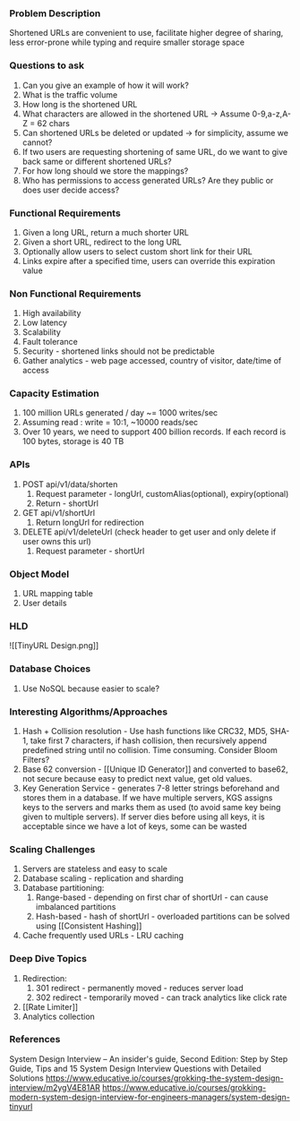 ### Problem Description
Shortened URLs are convenient to use, facilitate higher degree of sharing, less error-prone while typing and require smaller storage space

### Questions to ask
1. Can you give an example of how it will work?
2. What is the traffic volume 
3. How long is the shortened URL 
4. What characters are allowed in the shortened URL -> Assume 0-9,a-z,A-Z = 62 chars
5. Can shortened URLs be deleted or updated -> for simplicity, assume we cannot?
6. If two users are requesting shortening of same URL, do we want to give back same or different shortened URLs?
7. For how long should we store the mappings?
8. Who has permissions to access generated URLs? Are they public or does user decide access? 

### Functional Requirements
1. Given a long URL, return a much shorter URL
2. Given a short URL, redirect to the long URL 
3. Optionally allow users to select custom short link for their URL 
4. Links expire after a specified time, users can override this expiration value 

### Non Functional Requirements
1. High availability
2. Low latency 
3. Scalability
4. Fault tolerance 
5. Security - shortened links should not be predictable 
6. Gather analytics - web page accessed, country of visitor, date/time of access

### Capacity Estimation
1. 100 million URLs generated / day ~= 1000 writes/sec
2. Assuming read : write = 10:1, ~10000 reads/sec
3. Over 10 years, we need to support 400 billion records. If each record is 100 bytes, storage is 40 TB

### APIs
1. POST api/v1/data/shorten
	1. Request parameter - longUrl, customAlias(optional), expiry(optional)
	2. Return - shortUrl 
2. GET api/v1/shortUrl
	1. Return longUrl for redirection 
3. DELETE api/v1/deleteUrl (check header to get user and only delete if user owns this url)
	1. Request parameter - shortUrl

### Object Model
1. URL mapping table 
2. User details 

### HLD

![[TinyURL Design.png]]


### Database Choices
1. Use NoSQL because easier to scale? 

### Interesting Algorithms/Approaches
1. Hash + Collision resolution - Use hash functions like CRC32, MD5, SHA-1, take first 7 characters, if hash collision, then recursively append predefined string until no collision. Time consuming. Consider Bloom Filters?
2. Base 62 conversion - [[Unique ID Generator]] and converted to base62, not secure because easy to predict next value, get old values. 
3. Key Generation Service - generates 7-8 letter strings beforehand and stores them in a database. If we have multiple servers, KGS assigns keys to the servers and marks them as used (to avoid same key being given to multiple servers). If server dies before using all keys, it is acceptable since we have a lot of keys, some can be wasted 

### Scaling Challenges
1. Servers are stateless and easy to scale 
2. Database scaling - replication and sharding 
3. Database partitioning:
	1. Range-based - depending on first char of shortUrl - can cause imbalanced partitions
	2. Hash-based - hash of shortUrl - overloaded partitions can be solved using [[Consistent Hashing]]
4. Cache frequently used URLs - LRU caching 

### Deep Dive Topics
1. Redirection:
	1. 301 redirect - permanently moved - reduces server load 
	2. 302 redirect - temporarily moved - can track analytics like click rate 
2. [[Rate Limiter]]
3. Analytics collection 

### References

System Design Interview – An insider's guide, Second Edition: Step by Step Guide, Tips and 15 System Design Interview Questions with Detailed Solutions
https://www.educative.io/courses/grokking-the-system-design-interview/m2ygV4E81AR
https://www.educative.io/courses/grokking-modern-system-design-interview-for-engineers-managers/system-design-tinyurl